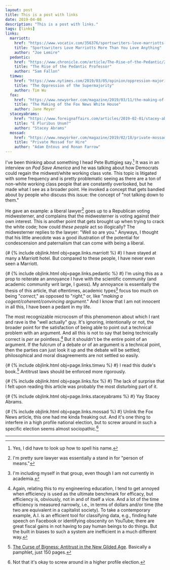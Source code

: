 ```yaml
---
layout: post
title: This is a post with links
date: 2019-04-08
description: "This is a post with links."
tags: [links]
links:
  marriott:
    href: "https://www.vocativ.com/356376/sportswriters-love-marriotts-more-than-you-love-anything/index.html"
    title: "Sportswriters Love Marriotts More Than You Love Anything"
    author: "Joe Lemire"
  pedantic:
    href: "https://www.chronicle.com/article/The-Rise-of-the-Pedantic/245808/"
    title: "The Rise of the Pedantic Professor"
    author: "Sam Fallon"
  timwu:
    href: "https://www.nytimes.com/2019/03/05/opinion/oppression-majority.html"
    title: "The Oppression of the Supermajority"
    author: Tim Wu
  fox:
    href: "https://www.newyorker.com/magazine/2019/03/11/the-making-of-the-fox-news-white-house"
    title: "The Making of the Fox News White House"
    author: Jane Meyer
  staceyabrams:
    href: "https://www.foreignaffairs.com/articles/2019-02-01/stacey-abrams-response-to-francis-fukuyama-identity-politics-article"
    title: "E Pluribus Unum?"
    author: "Stacey Abrams"
  mossad:
    href: "https://www.newyorker.com/magazine/2019/02/18/private-mossad-for-hire"
    title: "Private Mossad for Hire"
    author: "Adam Entous and Ronan Farrow"
---
```


I've been thinking about something I head Pete Buttigieg say.[^6]
It was in an interview on _Pod Save America_ and he was talking about how Democrats could regain the midwest/white working class vote.
This topic is litigated with some frequency and is pretty problematic seeing as there are a ton of non-white working class people that are constantly overlooked, but he made what I see as a broader point.
He invoked a concept that gets bandied about by people who discuss this issue: the concept of "not talking down to them."

He gave an example: a liberal lawyer[^4] goes up to a Republican voting midwesterner, and complains that the midwesterner is voting against their own interest.
This is another point that gets brought up when trying to crack the white code; how could _these people_ act so illogically?
The midwesterner replies to the lawyer: "Well so are you."
Anyways, I thought that his little anecdote was a good illustration of the potential for condescension and paternalism that can come with being a liberal.

{# {% include objlink.html obj=page.links.marriott %} #}
I have stayed at many a Marriott hotel.
But compared to these people, I have never even seen a Marriott.

{# {% include objlink.html obj=page.links.pedantic %} #}
I'm using this as a prop to reiterate an annoyance I have with the scientific community (and academic community writ large, I guess).
My annoyance is essentially the thesis of this article, that oftentimes, academic types[^1] focus too much on being "_correct_," as opposed to "_right_," or, like "_making a cogent/coherent/convincing argument_."
And I know that I am not innocent in all this, I have been a pedant in my life.

The most recognizable microcosm of this phenomenon about which I rant and rave is the "well actually" guy.
It's ignoring, intentionally or not, the broader point for the satisfaction of being able to point out a technical problem with an argument.
And all this is not to say that being technically correct is _per se_ pointless.[^2]
But it shouldn't be the entire point of an argument.
If the fulcrum of a debate or of an argument is a technical point, then the parties can just look it up and the debate will be settled; philosophical and moral disagreements are not settled so easily.

{# {% include objlink.html obj=page.links.timwu %} #}
I read this dude's book.[^3]
Antitrust laws should be enforced more rigorously.

{# {% include objlink.html obj=page.links.fox %} #}
The lack of surprise that I felt upon reading this article was probably the most disturbing part of it.

{# {% include objlink.html obj=page.links.staceyabrams %} #}
Yay Stacey Abrams.

{# {% include objlink.html obj=page.links.mossad %} #}
Unlink the Fox News article, this one had me kinda freaking out.
And it's one thing to interfere in a high profile national election, but to screw around in such a specific election seems almost sociopathic.[^5]

<hr class="footsep" />

[^1]: I'm including myself in that group, even though I am not currently in academia.
[^2]: Again, relating this to my engineering education, I tend to get annoyed when efficiency is used as the ultimate benchmark for efficacy, but efficiency is, obviously, not in and of itself a vice. And a lot of the time efficiency is measured narrowly, i.e., in terms of dollars and/or time (the two are equivalent in a capitalist society). To take a contemporary example, A.I. is an efficient tool for classifying data, e.g., finding hate speech on Facebook or identifying obscenity on YouTube; there are great fiscal gains in not having to pay human beings to do things. But the built in biases to such a system are inefficient in a much different way.
[^3]: [The Curse of Bigness: Antitrust in the New Gilded Age](https://www.amazon.com/dp/B07HRLQSLG/). Basically a pamphlet, just 150 pages.
[^4]: I'm pretty sure lawyer was essentially a stand in for "person of means."
[^5]: Not that it's okay to screw around in a higher profile election.
[^6]: Yes, I did have to look up how to spell his name.
